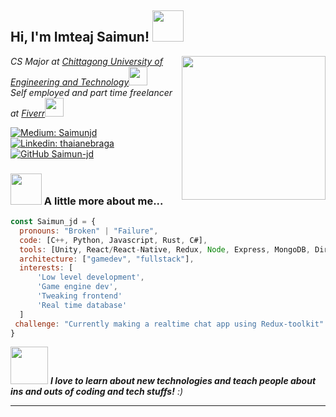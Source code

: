 <h2> Hi, I'm Imteaj Saimun! <img src="https://media.giphy.com/media/mGcNjsfWAjY5AEZNw6/giphy.gif" width="50"></h2>
<img align='right' src="https://media.giphy.com/media/ieyl9zmCjO4b4t6qoY/giphy.gif" width="230">
<p><em>CS Major at <a href="http://www.unb.br">Chittagong University of Engineering and Technology</a><img src="https://media.giphy.com/media/fYSnHlufseco8Fh93Z/giphy.gif" width="30"></br>Self employed and part time freelancer at <a href="https://www.fiverr.com/">Fiverr</a><img src="https://media.giphy.com/media/WUlplcMpOCEmTGBtBW/giphy.gif" width="30"> 
</em></p>

[![Medium: Saimunjd](https://img.shields.io/badge/Saimunjd-black?logo=medium
)](https://medium.com/@saimuncoder)
[![Linkedin: thaianebraga](https://img.shields.io/badge/ImteajSaimun-blue?logo=linkedin)](https://www.linkedin.com/in/imteaj-s-94a784190/)
[![GitHub Saimun-jd](https://img.shields.io/github/followers/Saimun-jd
)](https://github.com/Saimun-jd)


### <img src="https://media.giphy.com/media/VgCDAzcKvsR6OM0uWg/giphy.gif" width="50"> A little more about me...  

```javascript
const Saimun_jd = {
  pronouns: "Broken" | "Failure",
  code: [C++, Python, Javascript, Rust, C#],
  tools: [Unity, React/React-Native, Redux, Node, Express, MongoDB, DirectX11, OpenGL],
  architecture: ["gamedev", "fullstack"],
  interests: [
      'Low level development',
      'Game engine dev',
      'Tweaking frontend'
      'Real time database'
  ]
 challenge: "Currently making a realtime chat app using Redux-toolkit"
}
```

<img src="https://media.giphy.com/media/LnQjpWaON8nhr21vNW/giphy.gif" width="60"> <em><b>I love to learn about new technologies and teach people about ins and outs of coding and tech stuffs!</b> :)</em>

---
